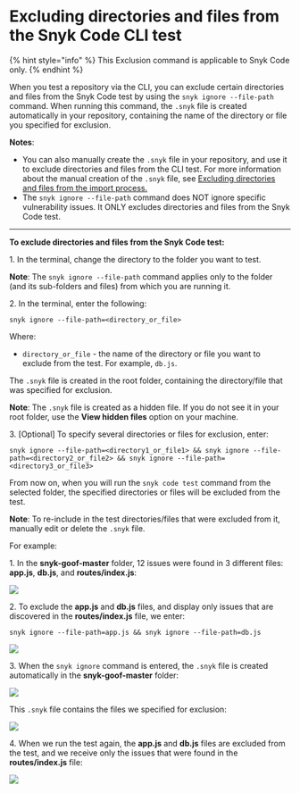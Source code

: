 # Excluding directories and files from the Snyk Code CLI test

{% hint style="info" %}
This Exclusion command is applicable to Snyk Code only.
{% endhint %}

When you test a repository via the CLI, you can exclude certain directories and files from the Snyk Code test by using the `snyk ignore --file-path` command. When running this command, the `.snyk` file is created automatically in your repository, containing the name of the directory or file you specified for exclusion.

**Notes**:

* You can also manually create the `.snyk` file in your repository, and use it to exclude directories and files from the CLI test. For more information about the manual creation of the `.snyk` file, see [Excluding directories and files from the import process.](https://docs.snyk.io/products/snyk-code/getting-started-with-snyk-code/activating-snyk-code-using-the-web-ui/step-3-importing-repositories-to-snyk-for-the-snyk-code-testing/excluding-directories-and-files-from-the-import-process)
* The `snyk ignore --file-path` command does NOT ignore specific vulnerability issues. It ONLY excludes directories and files from the Snyk Code test.

***

**To exclude directories and files from the Snyk Code test:**

1\. In the terminal, change the directory to the folder you want to test.

**Note**: The `snyk ignore --file-path` command applies only to the folder (and its sub-folders and files) from which you are running it.

2\. In the terminal, enter the following:

```
snyk ignore --file-path=<directory_or_file>
```

Where:

* `directory_or_file` - the name of the directory or file you want to exclude from the test. For example, `db.js`.

The `.snyk` file is created in the root folder, containing the directory/file that was specified for exclusion.

**Note**: The `.snyk` file is created as a hidden file. If you do not see it in your root folder, use the **View hidden files** option on your machine.

3\. \[Optional] To specify several directories or files for exclusion, enter:

```
snyk ignore --file-path=<directory1_or_file1> && snyk ignore --file-path=<directory2_or_file2> && snyk ignore --file-path=<directory3_or_file3>
```

From now on, when you will run the `snyk code test` command from the selected folder, the specified directories or files will be excluded from the test.

**Note**: To re-include in the test directories/files that were excluded from it, manually edit or delete the `.snyk` file.

For example:

1\. In the **snyk-goof-master** folder, 12 issues were found in 3 different files: **app.js**, **db.js**, and **routes/index.js**:

![](<../../../.gitbook/assets/snyk Code - CLI - snyk code test - Exclusion - before -2.png>)

2\. To exclude the **app.js** and **db.js** files, and display only issues that are discovered in the **routes/index.js** file, we enter:

```
snyk ignore --file-path=app.js && snyk ignore --file-path=db.js
```

![](<../../../.gitbook/assets/snyk Code - CLI - snyk code test - Exclusion - Example command.png>)

3\. When the `snyk ignore` command is entered, the `.snyk` file is created automatically in the **snyk-goof-master** folder:

![](<../../../.gitbook/assets/snyk Code - CLI - snyk code test - Exclusion - Example - .snyk file.png>)

This `.snyk` file contains the files we specified for exclusion:

![](<../../../.gitbook/assets/snyk Code - CLI - snyk code test - Exclusion - Example - .snyk file - content.png>)

4\. When we run the test again, the **app.js** and **db.js** files are excluded from the test, and we receive only the issues that were found in the **routes/index.js** file:

![](<../../../.gitbook/assets/snyk Code - CLI - snyk code test - Exclusion - after - 2.png>)
